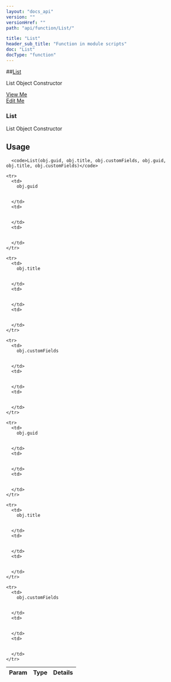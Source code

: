 ```yaml
---
layout: "docs_api"
version: ""
versionHref: ""
path: "api/function/List/"

title: "List"
header_sub_title: "Function in module scripts"
doc: "List"
docType: "function"
---
```


##[List]()

List Object Constructor


<div class="improve-docs">
  <a href='http://github.com/scatcher/sp-angular/blob/master/app/scripts/services/model_srvc.js#L793'>
    View Me
  </a>
</div>
<div class="improve-docs">
  <a href='http://github.com/scatcher/sp-angular/edit/master/app/scripts/services/model_srvc.js#L793'>
    Edit Me
  </a>
</div>





<h3 class="api-title">

  List



</h3>





List Object Constructor










  <h2 id="usage">Usage</h2>
    
      <code>List(obj.guid, obj.title, obj.customFields, obj.guid, obj.title, obj.customFields)</code>

    

    
<table class="table" style="margin:0;">
  <thead>
    <tr>
      <th>Param</th>
      <th>Type</th>
      <th>Details</th>
    </tr>
  </thead>
  <tbody>
    
    <tr>
      <td>
        obj.guid
        
        
      </td>
      <td>
        
  
      </td>
      <td>
        
        
      </td>
    </tr>
    
    <tr>
      <td>
        obj.title
        
        
      </td>
      <td>
        
  
      </td>
      <td>
        
        
      </td>
    </tr>
    
    <tr>
      <td>
        obj.customFields
        
        
      </td>
      <td>
        
  
      </td>
      <td>
        
        
      </td>
    </tr>
    
    <tr>
      <td>
        obj.guid
        
        
      </td>
      <td>
        
  
      </td>
      <td>
        
        
      </td>
    </tr>
    
    <tr>
      <td>
        obj.title
        
        
      </td>
      <td>
        
  
      </td>
      <td>
        
        
      </td>
    </tr>
    
    <tr>
      <td>
        obj.customFields
        
        
      </td>
      <td>
        
  
      </td>
      <td>
        
        
      </td>
    </tr>
    
  </tbody>
</table>

    

    


  
  
  






